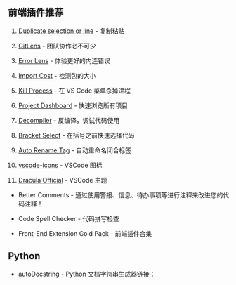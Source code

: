 ## 前端插件推荐

1. [Duplicate selection or line](https://marketplace.visualstudio.com/items?itemName=geeebe.duplicate) - 复制粘贴

1. [GitLens](https://marketplace.visualstudio.com/items?itemName=eamodio.gitlens) - 团队协作必不可少

1. [Error Lens](https://marketplace.visualstudio.com/items?itemName=usernamehw.errorlens) - 体验更好的内连错误

1. [Import Cost](https://marketplace.visualstudio.com/items?itemName=wix.vscode-import-cost) - 检测包的大小

1. [Kill Process](https://marketplace.visualstudio.com/items?itemName=niradler.kill-process) - 在 VS Code 菜单杀掉进程

1. [Project Dashboard](https://marketplace.visualstudio.com/items?itemName=kruemelkatze.vscode-dashboard) - 快速浏览所有项目

1. [Decompiler](https://marketplace.visualstudio.com/items?itemName=tintinweb.vscode-decompiler) - 反编译，调试代码使用

1. [Bracket Select](https://marketplace.visualstudio.com/items?itemName=chunsen.bracket-select) - 在括号之前快速选择代码

1. [Auto Rename Tag](https://marketplace.visualstudio.com/items?itemName=formulahendry.auto-rename-tag) - 自动重命名闭合标签

1. [vscode-icons](https://marketplace.visualstudio.com/items?itemName=vscode-icons-team.vscode-icons) - VSCode 图标

1. [Dracula Official](https://marketplace.visualstudio.com/items?itemName=dracula-theme.theme-dracula) -  VSCode 主题

- Better Comments - 通过使用警报、信息、待办事项等进行注释来改进您的代码注释！

- Code Spell Checker - 代码拼写检查

- Front-End Extension Gold Pack - 前端插件合集

## Python

- autoDocstring -  Python 文档字符串生成器链接：